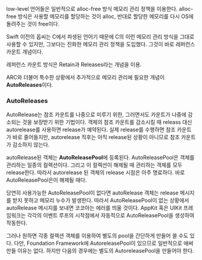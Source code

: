 low-level 언어들은 일반적으로 alloc-free 방식 메모리 관리 정책을 이용한다.  alloc-free 방식은 사용할 메모리를 할당하는 것이 alloc, 반대로 할당한 메모리를 다시 OS에 돌려주는 것이 free이다.

Swift 이전의 옵씨는 C에서 파생된 언어기 때문에 C의 이런 메모리 관리 방식을 그대로 사용할 수 있지만, 그보다는 진화한 메모리 관리 정책을 도입했다. 그것이 바로 레퍼런스 카운트 개념이다.

레퍼런스 카운트 방식은 Retain과 Releases라는 개념을 이용.

ARC와 더불어 특수한 상황에서 추가적으로 메모리 관리에 필요한 개념이 **AutoReleases**이다.
### AutoReleases
AutoRelease는 참조 카운트를 나중으로 미루기 위한, 그러면서도 카운트가 나중에 감소되는 것을 보장받기 위한 기법이다. 객체의 참조 카운트를 감소시킬 때 releass 대신 autorelease를 사용하면 release가 예약된다. 실제 release를 수행하면 참조 카운트가 바로 줄어들지만, autorelease 직후는 아직 release된 상황이 아니므로 참조 카운트가 감소하지 않는다. 

autoRelease된 객체는 **AutoReleasePool**에 등록된다. AutoReleasePool은 객체를 관리하는 일종의 컬렉션이다. 그리고 이 컬렉션이 해제될 때 관리하는 객체를 모두 release한다. 따라서 autorelease 된 객체의 release 시점은 아주 명료하다. 바로 AutoReleasePool은이 해제될 때다.

당연히 사용가능한 AutoReleasePool이 없다면 autoRelease 객체는 release 메시지를 받지 못하고 메모리 누수가 발생한다. 따라서 AutoReleasePool이 없는 상황에서 autoRelease 메시지를 보내면 코코아는 에러를 띄울 것이다. AppKit 혹은 UIKit 프레임워크는 각각의 이벤트 루프의 시작점에서 자동적으로 AutoReleasePool을 생성하여 작동한다.

그러나 원하면 각종 컬렉션 객체를 이용하여 별도의 pool을 간단하게 만들어 쓸 수도 있다. 다만, Foundation Framework에 AutoreleasePool이 있으므로 일반적으로 애써 만들 이유는 없다. 하지만 다음의 경우에는 별도의 AutoreleasePool을 만들어야 한다.